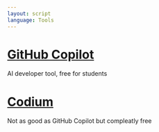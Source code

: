 ```yaml
---
layout: script
language: Tools
---
```



# [GitHub Copilot](https://github.com/features/copilot)

AI developer tool, free for students

# [Codium](https://www.codium.ai/)

Not as good as GitHub Copilot but compleatly free